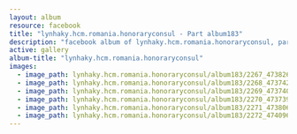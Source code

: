 ```yaml
---
layout: album
resource: facebook
title: "lynhaky.hcm.romania.honoraryconsul - Part album183"
description: "facebook album of lynhaky.hcm.romania.honoraryconsul, part album183."
active: gallery
album-title: "lynhaky.hcm.romania.honoraryconsul"
images:
  - image_path: lynhaky.hcm.romania.honoraryconsul/album183/2267_473826077_1148860696597889_5204649151616889674_n.jpg
  - image_path: lynhaky.hcm.romania.honoraryconsul/album183/2268_473742673_1148860673264558_6237119440400731460_n.jpg
  - image_path: lynhaky.hcm.romania.honoraryconsul/album183/2269_473740867_1148860699931222_7097298027946377876_n.jpg
  - image_path: lynhaky.hcm.romania.honoraryconsul/album183/2270_473739524_1148860689931223_3681859076832065885_n.jpg
  - image_path: lynhaky.hcm.romania.honoraryconsul/album183/2271_473806242_1148860846597874_4636529812642646152_n.jpg
  - image_path: lynhaky.hcm.romania.honoraryconsul/album183/2272_474096927_1148860529931239_5540812289749717834_n.jpg
---
```

